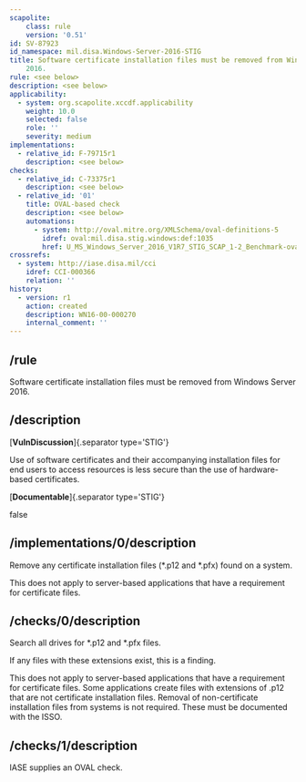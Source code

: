 ```yaml
---
scapolite:
    class: rule
    version: '0.51'
id: SV-87923
id_namespace: mil.disa.Windows-Server-2016-STIG
title: Software certificate installation files must be removed from Windows Server
    2016.
rule: <see below>
description: <see below>
applicability:
  - system: org.scapolite.xccdf.applicability
    weight: 10.0
    selected: false
    role: ''
    severity: medium
implementations:
  - relative_id: F-79715r1
    description: <see below>
checks:
  - relative_id: C-73375r1
    description: <see below>
  - relative_id: '01'
    title: OVAL-based check
    description: <see below>
    automations:
      - system: http://oval.mitre.org/XMLSchema/oval-definitions-5
        idref: oval:mil.disa.stig.windows:def:1035
        href: U_MS_Windows_Server_2016_V1R7_STIG_SCAP_1-2_Benchmark-oval.xml
crossrefs:
  - system: http://iase.disa.mil/cci
    idref: CCI-000366
    relation: ''
history:
  - version: r1
    action: created
    description: WN16-00-000270
    internal_comment: ''
---
```



## /rule

Software certificate installation files must be removed from Windows Server 2016.

## /description

[**VulnDiscussion**]{.separator type='STIG'}

Use of software certificates and their accompanying installation files for end users to access resources is less secure than the use of hardware-based certificates.

[**Documentable**]{.separator type='STIG'}

false

## /implementations/0/description

Remove any certificate installation files (*.p12 and *.pfx) found on a system.

This does not apply to server-based applications that have a requirement for certificate files.

## /checks/0/description

Search all drives for *.p12 and *.pfx files.

If any files with these extensions exist, this is a finding.

This does not apply to server-based applications that have a requirement for certificate files. Some applications create files with extensions of .p12 that are not certificate installation files. Removal of non-certificate installation files from systems is not required. These must be documented with the ISSO.

## /checks/1/description

IASE supplies an OVAL check.
